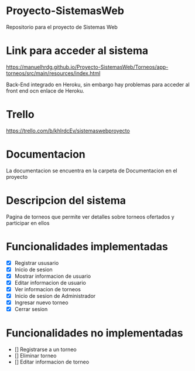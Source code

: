 # Proyecto-SistemasWeb
Repositorio para el proyecto de Sistemas Web

# Link para acceder al sistema
https://manuelhrdg.github.io/Proyecto-SistemasWeb/Torneos/app-torneos/src/main/resources/index.html

Back-End integrado en Heroku, sin embargo hay problemas para acceder al front end ocn enlace de Heroku.

# Trello

https://trello.com/b/khlrdcEv/sistemaswebproyecto

# Documentacion

La documentacion se encuentra en la carpeta de Documentacion en el proyecto

# Descripcion del sistema

Pagina de torneos que permite ver detalles sobre torneos ofertados y participar en ellos

# Funcionalidades implementadas

- [x] Registrar ususario
- [x] Inicio de sesion
- [x] Mostrar informacion de usuario
- [x] Editar informacion de usuario
- [x] Ver informacion de torneos
- [x] Inicio de sesion de Administrador
- [x] Ingresar nuevo torneo
- [x] Cerrar sesion

# Funcionalidades no implementadas

- [] Registrarse a un torneo
- [] Eliminar torneo
- [] Editar informacion de torneo
